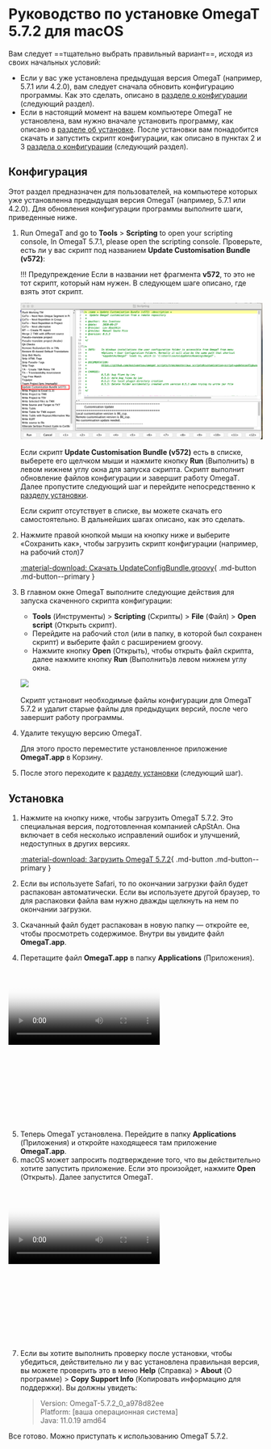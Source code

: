 # Руководство по установке OmegaT 5.7.2 для macOS

Вам следует ==тщательно выбрать правильный вариант==, исходя из своих начальных условий:

- Если у вас уже установлена предыдущая версия OmegaT (например, 5.7.1 или 4.2.0), вам следует сначала обновить конфигурацию программы. Как это сделать, описано в [разделе о конфигурации](#configuration) (следующий раздел).
- Если в настоящий момент на вашем компьютере OmegaT не установлена, вам нужно вначале установить программу, как описано в [разделе об установке](#installation). После установки вам понадобится скачать и запустить скрипт конфигурации, как описано в пунктах 2 и 3 [раздела о конфигурации](#configuration) (следующий раздел).

## Конфигурация

Этот раздел предназначен для пользователей, на компьютере которых уже установленна предыдущая версия OmegaT (например, 5.7.1 или 4.2.0). Для обновления конфигурации программы выполните шаги, приведенные ниже.

1. Run OmegaT and go to **Tools** > **Scripting** to open your scripting console, In OmegaT 5.7.1, please open the scripting console. Проверьте, есть ли у вас скрипт под названием **Update Customisation Bundle (v572)**:

   !!! Предупреждение
       Если в названии нет фрагмента **v572**, то это не тот скрипт, который нам нужен. В следующем шаге описано, где взять этот скрипт.

   ![](../_img/custom-script-572-in-scripting-console_Mac.png)

   Если скрипт **Update Customisation Bundle (v572)** есть в списке, выберете его щелчком мыши и нажмите кнопку **Run** (Выполнить) в левом нижнем углу окна для запуска скрипта. Скрипт выполнит обновление файлов конфигурации и завершит работу OmegaT. Далее пропустите следующий шаг и перейдите непосредственно к [разделу установки](#installation).

   Если скрипт отсутствует в списке, вы можете скачать его самостоятельно. В дальнейших шагах описано, как это сделать.

2. Нажмите правой кнопкой мыши на кнопку ниже и выберите «Сохранить как», чтобы загрузить скрипт конфигурации (например, на рабочий стол)7

   [:material-download: Скачать UpdateConfigBundle.groovy](https://cat.capstan.be/OmegaT/v572/customization/scripts/updateConfigBundle.groovy){ .md-button .md-button--primary }

3. В главном окне OmegaT выполните следующие действия для запуска скаченного скрипта конфигурации:

   - **Tools** (Инструменты) > **Scripting** (Скрипты) > **File** (Файл) > **Open script** (Открыть скрипт).
   - Перейдите на рабочий стол (или в папку, в которой был сохранен скрипт) и выберите файл с расширением groovy.
   - Нажмите кнопку **Open** (Открыть), чтобы открыть файл скрипта, далее нажмите кнопку **Run** (Выполнить)в левом нижнем углу окна.

   ![](../_img/omt-open-script-and-run_Mac.gif)

   Скрипт установит необходимые файлы конфигурации для OmegaT 5.7.2 и удалит старые файлы для предыдущих версий, после чего завершит работу программы.

4. Удалите текущую версию OmegaT.

   Для этого просто переместите установленное приложение **OmegaT.app** в Корзину.

5. После этого переходите к [разделу установки](#installation) (следующий шаг).

## Установка

1. Нажмите на кнопку ниже, чтобы загрузить OmegaT 5.7.2. Это специальная версия, подготовленная компанией cApStAn. Она включает в себя несколько исправлений ошибок и улучшений, недоступных в других версиях.

   [:material-download: Загрузить OmegaT 5.7.2](https://cat.capstan.be/OmegaT/exe/OmegaT_5.7.2_Mac.zip){ .md-button .md-button--primary }

2. Если вы используете Safari, то по окончании загрузки файл будет распакован автоматически. Если вы используете другой браузер, то для распаковки файла вам нужно дважды щелкнуть на нем по окончании загрузки.

3. Скачанный файл будет распакован в новую папку — откройте ее, чтобы просмотреть содержимое. Внутри вы увидите файл **OmegaT.app**.

4. Перетащите файл **OmegaT.app** в папку **Applications** (Приложения).

<div data-block-type="video" style="width: 480px; height: 304px; left: 400px; top: 326px;">
    <div class="sl-block-content" style="z-index: 10;" data-media-id="8242406" data-video-thumb="https://s3.amazonaws.com/media-p.slid.es/videos/1129410/Sjlk4rKG/1kx16dhvq0_thumb_00001.jpg"><video playsinline="" controls="controls" poster="https://s3.amazonaws.com/media-p.slid.es/videos/1129410/Sjlk4rKG/1kx16dhvq0_thumb_00001.jpg" data-paused-by-reveal="" data-lazy-loaded="" src="https://s3.amazonaws.com/media-p.slid.es/videos/1129410/Sjlk4rKG/1kx16dhvq0.mp4"></video></div>
</div>

5. Теперь OmegaT установлена. Перейдите в папку **Applications** (Приложения) и откройте находящееся там приложение **OmegaT.app**.
6. macOS может запросить подтверждение того, что вы действительно хотите запустить приложение. Если это произойдет, нажмите **Open** (Открыть). Далее запустится OmegaT.

<div data-block-type="video" style="width: 480px; height: 304px; left: 400px; top: 326px;" >
    <div class="sl-block-content" style="z-index: 10;" data-media-id="8242392" data-video-thumb="https://s3.amazonaws.com/media-p.slid.es/videos/1129410/eXYV2O_T/oiepooibjr_thumb_00001.jpg"><video playsinline="" controls="controls" poster="https://s3.amazonaws.com/media-p.slid.es/videos/1129410/eXYV2O_T/oiepooibjr_thumb_00001.jpg" data-lazy-loaded="" data-paused-by-reveal="" src="https://s3.amazonaws.com/media-p.slid.es/videos/1129410/eXYV2O_T/oiepooibjr.mp4"></video></div>
</div>

7. Если вы хотите выполнить проверку после установки, чтобы убедиться, действительно ли у вас установлена правильная версия, вы можете проверить это в меню **Help** (Справка) > **About** (О программе) > **Copy Support Info** (Копировать информацию для поддержки). Вы должны увидеть:

   > Version: OmegaT-5.7.2_0_a978d82ee  
   > Platform: [ваша операционная система]  
   > Java: 11.0.19 amd64

Все готово. Можно приступать к использованию OmegaT 5.7.2.

<!--
To install OmegaT and set it up on a computer running Windows, please follow the OmegaT installation and setup guide below:

<div style="width: 100%">

<iframe
src="https://slides.com/capstan/omegat-v572-setup-guide/embed?byline=hidden&share=hidden"
width="100%"
height="420"
scrolling="no"
frameborder="0"
webkitallowfullscreen mozallowfullscreen allowfullscreen>
</iframe>

</div>

If you use Mac or Linux, please see the second slide above or get in touch through the Helpdesk.


- USB
16GBc
model...
format as FAT32
D:\OmegaT
zip -- iso


https://www.westerndigital.com/products/usb-flash-drives/sandisk-ultra-fit-usb-3-1?sku=SDCZ430-016G-G46

-->
